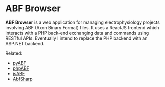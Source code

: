 # ABF Browser

**ABF Browser** is a web application for managing electrophysiology projects involving ABF (Axon Binary Format) files. It uses a ReactJS frontend which interacts with a PHP back-end exchanging data and commands using RESTful APIs. Eventually I intend to replace the PHP backend with an ASP.NET backend.

Related:
* [pyABF](https://swharden.com/pyabf/)
* [phpABF](https://github.com/swharden/phpABF)
* [jsABF](https://github.com/swharden/jsabf)
* [AbfSharp](https://github.com/swharden/AbfSharp)